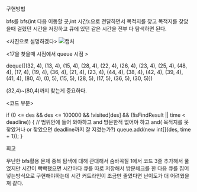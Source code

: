 구현방법


bfs를 bfs(int 다음 이동할 곳,int 시간):으로 전달하면서 목적지를 찾고
목적지를 찾았을때 걸렸던 시간을 저장하고 큐에 있던 같은 시간을 전부 다 탐색하면 된다.

<사진으로 설명하겠다>
![캡처](https://github.com/user-attachments/assets/70427ea5-26b6-4ccb-84e4-29fad5ab3ea0)


<17을 찾을때 시점에서 queue 시점 >

deque([(32, 4), (13, 4), (15, 4), (28, 4), (22, 4), (26, 4), (23, 4), (25, 4), (48, 4), (17, 4), (19, 4), (36, 4), (21, 4), (23, 4), (44, 4), (38, 4), (42, 4), (39, 4), (41, 4), (80, 4), (0, 5), (15, 5), (28, 5), (17, 5), (36, 5), (30, 5)])


(32,4)~(80,4)까지 찾는게 중요하다.

<코드 부분>

if (0 <= des && des <= 100000 && !visited[des] && (!isFindResult || time < deadline)) {
// 범위안에 들어 와야하고 and 방문한적 없어야 하고 and( 목적지를 못찾았거나 or 찾았으면 deadline까지 잘 지켰는가?)
                    queue.add(new int[]{des, time + 1});
                }



회고

무난한 bfs활용 문제
중복 탐색에 대해 관대해서 숨바꼭질 1에서 코드 3줄 추가해서 풀었지만 시간이 빡빡했으면 시간마다 큐를 따로 저장해서 방문체크를 한 다음 큐를 집어 넣는방식으로 구현해야하는데 
시간 커트라인이 조금만 줄였다면 난이도가 더 어려웠을꺼 같다.

